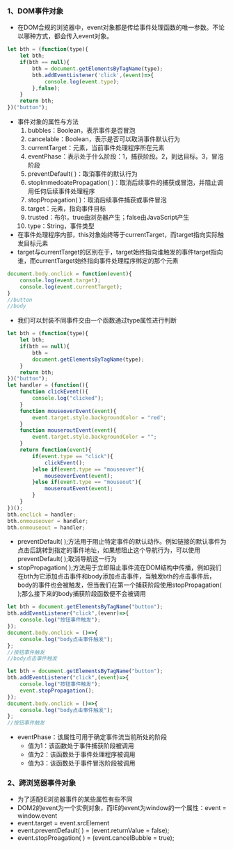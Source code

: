 ### 1、DOM事件对象
+ 在DOM合规的浏览器中，event对象都是传给事件处理函数的唯一参数。不论以哪种方式，都会传入event对象。
```js
let bth = (function(type){
	let bth;
	if(bth == null){
		bth = document.getElementsByTagName(type);
		bth.addEventListener('click',(event)=>{
			console.log(event.type);
		},false);
	}
	return bth;
})("button");
```
+ 事件对象的属性与方法
	1. bubbles：Boolean，表示事件是否冒泡
	2. cancelable：Boolean，表示是否可以取消事件默认行为
	3. currentTarget：元素，当前事件处理程序所在元素
	4. eventPhase：表示处于什么阶段：1，捕获阶段。2，到达目标。3，冒泡阶段
	5. preventDefault( )：取消事件的默认行为
	6. stopImmedoatePropagation( )：取消后续事件的捕获或冒泡，并阻止调用任何后续事件处理程序
	7. stopPropagation( )：取消后续事件捕获或事件冒泡
	8. target：元素，指向事件目标
	9. trusted：布尔，true由浏览器产生；false由JavaScript产生
	10. type：String，事件类型
+ 在事件处理程序内部，this对象始终等于currentTarget，而target指向实际触发目标元素
+ target与currentTarget的区别在于，target始终指向谁触发的事件target指向谁，而currentTarget始终指向事件处理程序绑定的那个元素
```js
document.body.onclick = function(event){
	console.log(event.target);
	console.log(event.currentTarget);
}
//button
//body
```
+ 我们可以封装不同事件交由一个函数通过type属性进行判断
```js
let bth = (function(type){
	let bth;
	if(bth == null){
		bth = 
		document.getElementsByTagName(type);
	}
	return bth;
})("button");
let handler = (function(){
	function clickEvent(){
		console.log("clicked");
	}
	function mouseoverEvent(event){
		event.target.style.backgroundColor = "red";
	}
	function mouseroutEvent(event){
		event.target.style.backgroundColor = "";
	}
	return function(event){
		if(event.type == "click"){
			clickEvent();
		}else if(event.type == "mouseover"){
			mouseoverEvent(event);
		}else if(event.type == "mouseout"){
			mouseroutEvent(event);
		}
	}
})();
bth.onclick = handler;
bth.onmouseover = handler;
bth.onmouseout = handler;
```
+ preventDefault( );方法用于阻止特定事件的默认动作。例如链接的默认事件为点击后跳转到指定的事件地址，如果想阻止这个导航行为，可以使用preventDefault( );取消导航这一行为
+ stopPropagation( );方法用于立即阻止事件流在DOM结构中传播，例如我们在bth为它添加点击事件和body添加点击事件，当触发bth的点击事件后，body的事件也会被触发，但当我们在第一个捕获阶段使用stopPropagation( );那么接下来的body捕获阶段函数便不会被调用
```js
let bth = document.getElementsByTagName("button");
bth.addEventListener("click",(evenr)=>{
	console.log("按钮事件触发");
});
document.body.onclick = ()=>{
	console.log("body点击事件触发");
};
//按钮事件触发
//body点击事件触发
```
```js
let bth = document.getElementsByTagName("button");
bth.addEventListener("click",(event)=>{
	console.log("按钮事件触发");
	event.stopPropagation();
});
document.body.onclick = ()=>{
	console.log("body点击事件触发");
};
//按钮事件触发
```
+ eventPhase：该属性可用于确定事件流当前所处的阶段
	+ 值为1：该函数处于事件捕获阶段被调用
	+ 值为2：该函数处于事件处理程序被调用
	+ 值为3：该函数处于事件冒泡阶段被调用
### 2、跨浏览器事件对象
+ 为了适配IE浏览器事件的某些属性有些不同
+ DOM2的event为一个实例对象，而IE的event为window的一个属性：event = window.event
+ event.target = event.srcElement
+ event.preventDefault( ) = (event.returnValue = false);
+ event.stopProagation( ) = (event.cancelBubble = true);